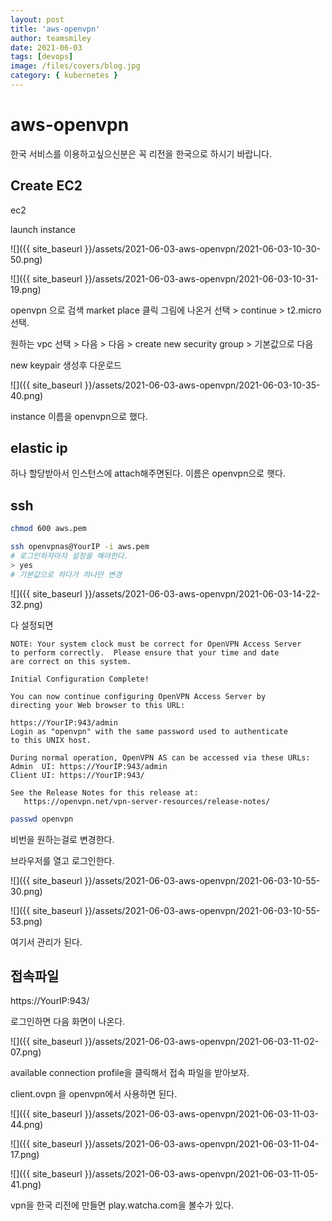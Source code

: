 ```yaml
---
layout: post
title: 'aws-openvpn'
author: teamsmiley
date: 2021-06-03
tags: [devops]
image: /files/covers/blog.jpg
category: { kubernetes }
---
```


# aws-openvpn

한국 서비스를 이용하고싶으신분은 꼭 리전을 한국으로 하시기 바랍니다.

## Create EC2

ec2

launch instance

![]({{ site_baseurl }}/assets/2021-06-03-aws-openvpn/2021-06-03-10-30-50.png)

![]({{ site_baseurl }}/assets/2021-06-03-aws-openvpn/2021-06-03-10-31-19.png)

openvpn 으로 검색 market place 클릭 그림에 나온거 선택 > continue > t2.micro 선택.

원하는 vpc 선택 > 다음 > 다음 > create new security group > 기본값으로 다음

new keypair 생성후 다운로드

![]({{ site_baseurl }}/assets/2021-06-03-aws-openvpn/2021-06-03-10-35-40.png)

instance 이름을 openvpn으로 했다.

## elastic ip

하나 할당받아서 인스턴스에 attach해주면된다. 이름은 openvpn으로 햇다.

## ssh

```bash
chmod 600 aws.pem

ssh openvpnas@YourIP -i aws.pem
# 로그인하자마자 설정을 해야한다.
> yes
# 기본값으로 하다가 하나만 변경
```

![]({{ site_baseurl }}/assets/2021-06-03-aws-openvpn/2021-06-03-14-22-32.png)

다 설정되면

```text
NOTE: Your system clock must be correct for OpenVPN Access Server
to perform correctly.  Please ensure that your time and date
are correct on this system.

Initial Configuration Complete!

You can now continue configuring OpenVPN Access Server by
directing your Web browser to this URL:

https://YourIP:943/admin
Login as "openvpn" with the same password used to authenticate
to this UNIX host.

During normal operation, OpenVPN AS can be accessed via these URLs:
Admin  UI: https://YourIP:943/admin
Client UI: https://YourIP:943/

See the Release Notes for this release at:
   https://openvpn.net/vpn-server-resources/release-notes/
```

```bash
passwd openvpn
```

비번을 원하는걸로 변경한다.

브라우저를 열고 로그인한다.

![]({{ site_baseurl }}/assets/2021-06-03-aws-openvpn/2021-06-03-10-55-30.png)

![]({{ site_baseurl }}/assets/2021-06-03-aws-openvpn/2021-06-03-10-55-53.png)

여기서 관리가 된다.

## 접속파일

https://YourIP:943/

로그인하면 다음 화면이 나온다.

![]({{ site_baseurl }}/assets/2021-06-03-aws-openvpn/2021-06-03-11-02-07.png)

available connection profile을 클릭해서 접속 파일을 받아보자.

client.ovpn 을 openvpn에서 사용하면 된다.

![]({{ site_baseurl }}/assets/2021-06-03-aws-openvpn/2021-06-03-11-03-44.png)

![]({{ site_baseurl }}/assets/2021-06-03-aws-openvpn/2021-06-03-11-04-17.png)

![]({{ site_baseurl }}/assets/2021-06-03-aws-openvpn/2021-06-03-11-05-41.png)

vpn을 한국 리전에 만들면 play.watcha.com을 볼수가 있다.

